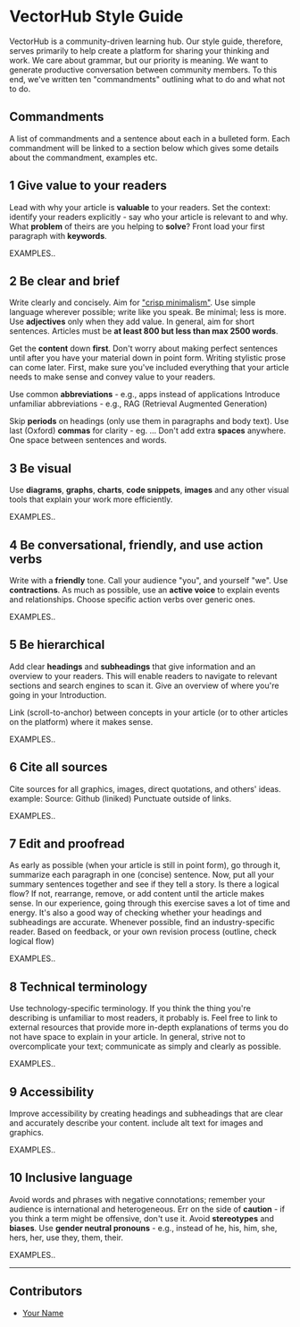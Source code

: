 <!-- TODO: Replace this text with a summary of article for SEO -->

# VectorHub Style Guide

VectorHub is a community-driven learning hub. Our style guide, therefore, serves primarily to help create a platform for sharing your thinking and work. We care about grammar, but our priority is meaning. We want to generate productive conversation between community members. To this end, we've written ten "commandments" outlining what to do and what not to do.

## Commandments
A list of commandments and a sentence about each in a bulleted form. Each commandment will be linked to a section below which gives some details about the commandment, examples etc.



## 1 Give value to your readers

Lead with why your article is **valuable** to your readers.
Set the context: identify your readers explicitly - say who your article is relevant to and why. What **problem** of theirs are you helping to **solve**?
Front load your first paragraph with **keywords**.

  EXAMPLES..

## 2 Be clear and brief

Write clearly and concisely. Aim for ["crisp minimalism"](https://learn.microsoft.com/en-us/style-guide/top-10-tips-style-voice).
Use simple language wherever possible; write like you speak.
Be minimal; less is more. Use **adjectives** only when they add value.
In general, aim for short sentences. Articles must be **at least 800 but less than max 2500 words**.

Get the **content** down **first**. Don't worry about making perfect sentences until after you have your material down in point form. Writing stylistic prose can come later. First, make sure you've included everything that your article needs to make sense and convey value to your readers.

Use common **abbreviations** - e.g., apps instead of applications
Introduce unfamiliar abbreviations - e.g.,  RAG (Retrieval Augmented Generation)

Skip **periods** on headings (only use them in paragraphs and body text).
Use last (Oxford) **commas** for clarity - eg. ...
Don't add extra **spaces** anywhere. One space between sentences and words.


## 3 Be visual

Use **diagrams**, **graphs**, **charts**, **code snippets**, **images** and any other visual tools that explain your work more efficiently.

  EXAMPLES..

## 4 Be conversational, friendly, and use action verbs

Write with a **friendly** tone. Call your audience "you", and yourself "we".
Use **contractions**. 
As much as possible, use an **active voice** to explain events and relationships. Choose specific action verbs over generic ones. 

  EXAMPLES..

## 5 Be hierarchical

Add clear **headings** and **subheadings** that give information and an overview to your readers. This will enable readers to navigate to relevant sections and search engines to scan it.
Give an overview of where you're going in your Introduction.

Link (scroll-to-anchor) between concepts in your article (or to other articles on the platform) where it makes sense.

  EXAMPLES..

## 6 Cite all sources

Cite sources for all graphics, images, direct quotations, and others' ideas.
example: Source: Github (liniked)
Punctuate outside of links.

  EXAMPLES..

## 7 Edit and proofread

As early as possible (when your article is still in point form), go through it, summarize each paragraph in one (concise) sentence. Now, put all your summary sentences together and see if they tell a story. Is there a logical flow? If not, rearrange, remove, or add content until the article makes sense. In our experience, going through this exercise saves a lot of time and energy. It's also a good way of checking whether your headings and subheadings are accurate.
Whenever possible, find an industry-specific reader.
Based on feedback, or your own revision process (outline, check logical flow)

  EXAMPLES..

## 8 Technical terminology

Use technology-specific terminology. If you think the thing you're describing is unfamiliar to most readers, it probably is. Feel free to link to external resources that provide more in-depth explanations of terms you do not have space to explain in your article.
In general, strive not to overcomplicate your text; communicate as simply and clearly as possible.

  EXAMPLES..

## 9 Accessibility

Improve accessibility by creating headings and subheadings that are clear and accurately describe your content.
include alt text for images and graphics.

  EXAMPLES..

## 10 Inclusive language

Avoid words and phrases with negative connotations; remember your audience is international and heterogeneous. Err on the side of **caution** - if you think a term might be offensive, don't use it.
Avoid **stereotypes** and **biases**.
Use **gender neutral pronouns** - e.g., instead of he, his, him, she, hers, her, use they, them, their.

  EXAMPLES..

---

## Contributors

- [Your Name](you_social_handle.com)
